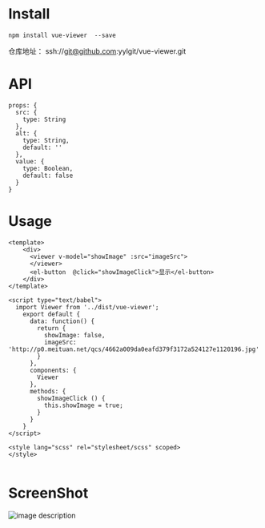 # Install

```
npm install vue-viewer  --save
```
仓库地址： ssh://git@github.com:yylgit/vue-viewer.git

# API

```
props: {
  src: {
    type: String
  },
  alt: {
    type: String,
    default: ''
  },
  value: {
    type: Boolean,
    default: false
  }
}
```
# Usage
```
<template>
    <div>
      <viewer v-model="showImage" :src="imageSrc">
      </viewer>
      <el-button  @click="showImageClick">显示</el-button>
    </div>
</template>

<script type="text/babel">
  import Viewer from '../dist/vue-viewer';
    export default {
      data: function() {
        return {
          showImage: false,
          imageSrc: 'http://p0.meituan.net/qcs/4662a009da0eafd379f3172a524127e1120196.jpg'
        }
      },
      components: {
        Viewer
      },
      methods: {
        showImageClick () {
          this.showImage = true;
        }
      }
    }
</script>

<style lang="scss" rel="stylesheet/scss" scoped>    
</style>


```
# ScreenShot
![image description](http://p0.meituan.net/600.600/shaitu/334396155b7323d7a1b67a9e2c9a98ba1929216.gif)